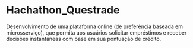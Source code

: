 # Hachathon_Questrade
Desenvolvimento de uma plataforma online (de preferência baseada em microsserviço), que permita aos usuários solicitar empréstimos e receber decisões instantâneas com base em sua pontuação de crédito.
